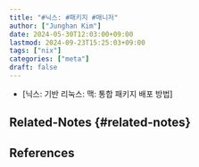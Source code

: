 ```yaml
---
title: "#닉스: #패키지 #매니저"
author: ["Junghan Kim"]
date: 2024-05-30T12:03:00+09:00
lastmod: 2024-09-23T15:25:03+09:00
tags: ["nix"]
categories: ["meta"]
draft: false
---
```


-   [닉스: 기반 리눅스: 맥: 통합 패키지 배포 방법]


## Related-Notes {#related-notes}

## References

<style>.csl-entry{text-indent: -1.5em; margin-left: 1.5em;}</style><div class="csl-bib-body">
</div>
